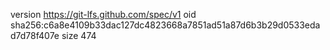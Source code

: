 version https://git-lfs.github.com/spec/v1
oid sha256:c6a8e4109b33dac127dc4823668a7851ad51a87d6b3b29d0533edad7d78f407e
size 474
